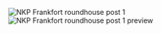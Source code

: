 ![NKP Frankfort roundhouse post 1](https://github.com/user-attachments/assets/b808a0ae-fc51-43e3-bfab-8aa7133242c4)
![NKP Frankfort roundhouse post 1 preview](https://github.com/user-attachments/assets/91924e2d-f5fd-4d84-bf4b-174d4e6ebafe)
